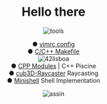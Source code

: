 <!DOCTYPE html>
<h1 align="center">Hello there</h1>
<p align="center">
<img src="https://i.ibb.co/qCPCpmn/tools.png" alt="tools" border="0">
</p>

<p align="center">
	<a>● </a>
	<a href="https://github.com/gde-alme/vimrc">vimrc config</a>
	<br>
	<a>● </a>
	<a href="https://github.com/gde-alme/Makefile">C/C++ Makefile</a>
	<br>
	<img src="https://i.ibb.co/QDS169b/42lisboa.png" alt="42lisboa" border="0">
	<br>
	<a>● <a/>
	<a href="https://github.com/gde-alme/CPP-modules">CPP Modules</a>
	<a> | C++ Piscine</a>
	<br>
	<a>● <a/>
	<a href="https://github.com/gde-alme/cub3d-Raycaster">cub3D-Raycaster</a>
	<a>Raycasting</a>
	<br>
	<a>● <a/>
	<a href="https://github.com/zet1r/42-minishell">Minishell</a>
	<a>Shell Implementation</a>
	<br>
</p>

<p align="center">
<img src="https://i.ibb.co/YR2p9jP/assin.png" alt="assin" border="0">
</p>
